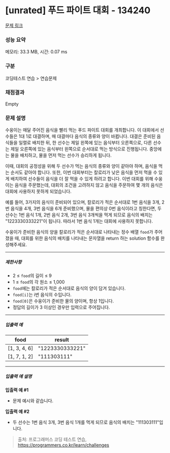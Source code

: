 # [unrated] 푸드 파이트 대회 - 134240 

[문제 링크](https://school.programmers.co.kr/learn/courses/30/lessons/134240) 

### 성능 요약

메모리: 33.3 MB, 시간: 0.07 ms

### 구분

코딩테스트 연습 > 연습문제

### 채점결과

Empty

### 문제 설명

<p>수웅이는 매달 주어진 음식을 빨리 먹는 푸드 파이트 대회를 개최합니다. 이 대회에서 선수들은 1대 1로 대결하며, 매 대결마다 음식의 종류와 양이 바뀝니다. 대결은 준비된 음식들을 일렬로 배치한 뒤, 한 선수는 제일 왼쪽에 있는 음식부터 오른쪽으로, 다른 선수는 제일 오른쪽에 있는 음식부터 왼쪽으로 순서대로 먹는 방식으로 진행됩니다. 중앙에는 물을 배치하고, 물을 먼저 먹는 선수가 승리하게 됩니다.</p>

<p>이때, 대회의 공정성을 위해 두 선수가 먹는 음식의 종류와 양이 같아야 하며, 음식을 먹는 순서도 같아야 합니다. 또한, 이번 대회부터는 칼로리가 낮은 음식을 먼저 먹을 수 있게 배치하여 선수들이 음식을 더 잘 먹을 수 있게 하려고 합니다. 이번 대회를 위해 수웅이는 음식을 주문했는데, 대회의 조건을 고려하지 않고 음식을 주문하여 몇 개의 음식은 대회에 사용하지 못하게 되었습니다.</p>

<p>예를 들어, 3가지의 음식이 준비되어 있으며, 칼로리가 적은 순서대로 1번 음식을 3개, 2번 음식을 4개, 3번 음식을 6개 준비했으며, 물을 편의상 0번 음식이라고 칭한다면, 두 선수는 1번 음식 1개, 2번 음식 2개, 3번 음식 3개씩을 먹게 되므로 음식의 배치는 "1223330333221"이 됩니다. 따라서 1번 음식 1개는 대회에 사용하지 못합니다.</p>

<p>수웅이가 준비한 음식의 양을 칼로리가 적은 순서대로 나타내는 정수 배열 <code>food</code>가 주어졌을 때, 대회를 위한 음식의 배치를 나타내는 문자열을 return 하는 solution 함수를 완성해주세요.</p>

<hr>

<h5>제한사항</h5>

<ul>
<li>2 ≤ <code>food</code>의 길이 ≤ 9</li>
<li>1 ≤ <code>food</code>의 각 원소 ≤ 1,000</li>
<li><code>food</code>에는 칼로리가 적은 순서대로 음식의 양이 담겨 있습니다.</li>
<li><code>food[i]</code>는 i번 음식의 수입니다.</li>
<li><code>food[0]</code>은 수웅이가 준비한 물의 양이며, 항상 1입니다.</li>
<li>정답의 길이가 3 이상인 경우만 입력으로 주어집니다.</li>
</ul>

<hr>

<h5>입출력 예</h5>
<table class="table">
        <thead><tr>
<th>food</th>
<th>result</th>
</tr>
</thead>
        <tbody><tr>
<td>[1, 3, 4, 6]</td>
<td>"1223330333221"</td>
</tr>
<tr>
<td>[1, 7, 1, 2]</td>
<td>"111303111"</td>
</tr>
</tbody>
      </table>
<hr>

<h5>입출력 예 설명</h5>

<p><strong>입출력 예 #1</strong></p>

<ul>
<li>문제 예시와 같습니다.</li>
</ul>

<p><strong>입출력 예 #2</strong></p>

<ul>
<li>두 선수는 1번 음식 3개, 3번 음식 1개를 먹게 되므로 음식의 배치는 "111303111"입니다.</li>
</ul>


> 출처: 프로그래머스 코딩 테스트 연습, https://programmers.co.kr/learn/challenges
